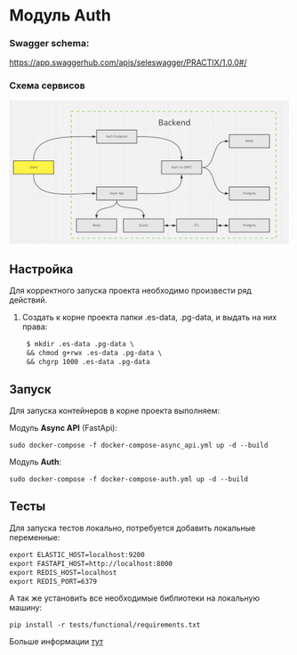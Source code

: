# Модуль Auth

### Swagger schema:
https://app.swaggerhub.com/apis/seleswagger/PRACTIX/1.0.0#/


### Схема сервисов

![Services](images/Services.png)



## Настройка

Для корректного запуска проекта необходимо произвести ряд действий.
1. Создать к корне проекта папки .es-data, .pg-data, и выдать на них права:

        $ mkdir .es-data .pg-data \
        && chmod g+rwx .es-data .pg-data \
        && chgrp 1000 .es-data .pg-data



## Запуск 


Для запуска контейнеров в корне проекта выполняем:

Модуль **Async API** (FastApi):
    
    sudo docker-compose -f docker-compose-async_api.yml up -d --build

Модуль **Auth**:

    sudo docker-compose -f docker-compose-auth.yml up -d --build



## Тесты

Для запуска тестов локально, потребуется добавить локальные переменные:

```
export ELASTIC_HOST=localhost:9200
export FASTAPI_HOST=http://localhost:8000
export REDIS_HOST=localhost
export REDIS_PORT=6379
```

А так же установить все необходимые библиотеки на локальную машину:

```
pip install -r tests/functional/requirements.txt
```

Больше информации [тут](./tests/functional/README.md)